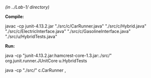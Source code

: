 *(in ../Lab-1/ directory)*


**Compile:**

javac -cp junit-4.13.2.jar "./src/c/CarRunner.java" "./src/c/Hybrid.java" "./src/c/ElectricInterface.java" "./src/c/GasolineInterface.java" "./src/u/HybridTests.java"

**Run:**

java -cp "junit-4.13.2.jar:hamcrest-core-1.3.jar:./src/" org.junit.runner.JUnitCore u.HybridTests

java -cp "./src/" c.CarRunner
,

